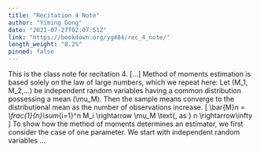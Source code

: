 ```yaml
---
title: "Recitation 4 Note"
author: "Yiming Gong"
date: "2021-07-27T02:07:51Z"
link: "https://bookdown.org/yg484/rec_4_note/"
length_weight: "8.2%"
pinned: false
---
```


This is the class note for recitation 4. [...] Method of moments estimation is based solely on the law of large numbers, which we repeat here: Let \(M_1, M_2,...\) be independent random variables having a common distribution possessing a mean \(\mu_M\). Then the sample means converge to the distributional mean as the number of observations increase. \[
\bar{M}_n = \frac{1}{n}\sum_{i=1}^n M_i \rightarrow \mu_M \text{, as } n \rightarrow\infty \] To show how the method of moments determines an estimator, we first consider the case of one parameter. We start with independent random variables ...
